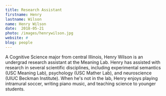 ```yaml
---
title: Research Assistant
firstname: Henry
lastname: Wilson
name: Henry Wilson
date:  2018-05-21
photo: /images/henrywilson.jpg
website: #
blog: people
---
```


A Cognitive Science major from central Illinois, Henry Wilson is an undergrad research assistant at the Meaning Lab. Henry has assisted with research in several scientific disciplines, including experimental semantics (USC Meaning Lab), psychology (USC Mather Lab), and neuroscience (UIUC Beckman Institute). When he's not in the lab, Henry enjoys playing intramural soccer, writing piano music, and teaching science to younger students.

